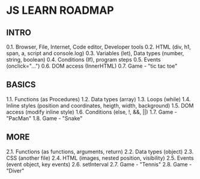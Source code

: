 # JS LEARN ROADMAP

## INTRO

0.1. Browser, File, Internet, Code editor, Developer tools
0.2. HTML (div, h1, span, a, script and console.log)
0.3. Variables (let), Data types (number, string, boolean)
0.4. Conditions (If), program steps
0.5. Events (onclick="...")
0.6. DOM access (InnerHTML)
0.7. Game - "tic tac toe"

## BASICS

1.1. Functions (as Procedures)
1.2. Data types (array)
1.3. Loops (while)
1.4. Inline styles (position and coordinates, heigth, width, background)
1.5. DOM access (modify inline style)
1.6. Conditions (else, !, &&, ||)
1.7. Game - "PacMan"
1.8. Game - "Snake"

## MORE

2.1. Functions (as functions, arguments, return)
2.2. Data types (object)
2.3. CSS (another file)
2.4. HTML (images, nested position, visibility)
2.5. Events (event object, key events)
2.6. setInterval
2.7. Game - "Tennis"
2.8. Game - "Diver"
